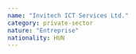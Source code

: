 ```yaml
---
name: "Invitech ICT Services Ltd."
category: private-sector
nature: "Entreprise"
nationality: HUN
---
```

    